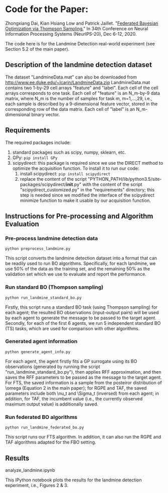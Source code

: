 # Code for the Paper:
Zhongxiang Dai, Kian Hsiang Low and Patrick Jaillet. "[Federated Bayesian Optimization via Thompson Sampling.](https://daizhongxiang.github.io/papers/fbo.pdf)" In 34th Conference on Neural Information Processing Systems (NeurIPS-20), Dec 6-12, 2020.

The code here is for the Landmine Detection real-world experiment (see Section 5.2 of the main paper).

## Description of the landmine detection dataset
The dataset "LandmineData.mat" can also be downloaded from http://www.ee.duke.edu/~lcarin/LandmineData.zip
LandmineData.mat contains two 1-by-29 cell arrays "feature" and "label". Each cell of the cell arrays corresponds to one task. Each cell of "feature" is an N_m-by-9 data matrix, where N_m is the number of samples for task m, m=1,...,29, i.e., each sample is described by a 9-dimensional feature vector, stored in the corresponding row of the data matrix. Each cell of "label" is an N_m-dimensional binary vector.


## Requirements
The required packages include:
1. standard packages such as scipy, numpy, sklearn, etc.
2. GPy: `pip install GPy`
3. scipydirect: this package is required since we use the DIRECT method to optimize the acquisition function. To install it to run our code:
	1. install scipydirect: `pip install scipydirect`
	2. replace the content of the script "PYTHON_PATH/lib/python3.5/site-packages/scipydirect/__init__.py" with the content of the script "scipydirect_customized.py" in the "requirements" directory; this step is needed since we modified the interface of the scipydirect minimize function to make it usable by our acquisition function.


## Instructions for Pre-processing and Algorithm Evaluation
### Pre-process landmine detection data
`python preprocess_landmine.py`

This script converts the landmine detection dataset into a format that can be readily used to run BO algorithms.
Specifically, for each landmine, we use 50% of the data as the training set, and the remaining 50% as the validation set which we use to evaluate and report the performance.

### Run standard BO (Thompson sampling)
`python run_landmine_standard_bo.py`

Firstly, this script runs a standard BO task (using Thompson sampling) for each agent; the resulted BO observations (input-output pairs) will be used by each agent to generate the message to be passed to the target agent.
Secondly, for each of the first 6 agents, we run 5 independent standard BO (TS) tasks, which are used for comparison with other algorithms.

### Generated agent information
`python generate_agent_info.py`

For each agent, the agent firstly fits a GP surrogate using its BO observations (generated by running the script "run_landmine_standard_bo.py"), then applies RFF approximation, and then saves the RFF parameters to be passed as the message to the target agent. For FTS, the saved information is a sample from the posteiror distribution of \omega (Equation 2 in the main paper); for RGPE and TAF, the saved parameters include both \nu_t and \Sigma_t (inversed) from each agent; in addition, for TAF, the incumbent value (i.e., the currently observed maximum output value) is additionally saved.

### Run federated BO algorithms
`python run_landmine_federated_bo.py`

This script runs our FTS algorithm. In addition, it can also run the RGPE and TAF algorithms adapted for the FBO setting.


## Results
analyze_landmine.ipynb

This IPython notebook plots the results for the landmine detection experiment, i.e., Figures 2 & 3.

